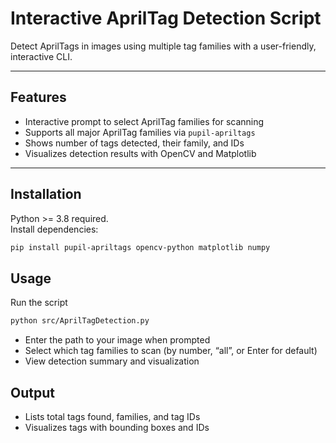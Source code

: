 # Interactive AprilTag Detection Script

Detect AprilTags in images using multiple tag families with a user-friendly, interactive CLI.

---

## Features

- Interactive prompt to select AprilTag families for scanning
- Supports all major AprilTag families via `pupil-apriltags`
- Shows number of tags detected, their family, and IDs
- Visualizes detection results with OpenCV and Matplotlib

---

## Installation

Python >= 3.8 required.  
Install dependencies:

```bash
pip install pupil-apriltags opencv-python matplotlib numpy
```

## Usage
Run the script

```bash
python src/AprilTagDetection.py
```
- Enter the path to your image when prompted
- Select which tag families to scan (by number, “all”, or Enter for default)
- View detection summary and visualization

## Output
- Lists total tags found, families, and tag IDs
- Visualizes tags with bounding boxes and IDs
